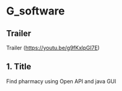# G_software

## Trailer
Trailer (https://youtu.be/g9fKxlpGI7E)

## 1. Title

Find pharmacy using Open API and java GUI


